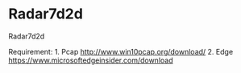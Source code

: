 # Radar7d2d
Radar7d2d

Requirement:
	1. Pcap http://www.win10pcap.org/download/
	2. Edge https://www.microsoftedgeinsider.com/download